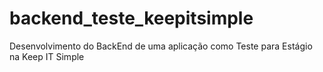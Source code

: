 # backend_teste_keepitsimple
Desenvolvimento do BackEnd de uma aplicação como Teste para Estágio na Keep IT Simple
